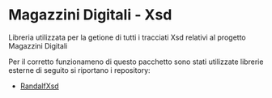 # Magazzini Digitali - Xsd

Libreria utilizzata per la getione di tutti i tracciati Xsd relativi al progetto Magazzini Digitali

Per il corretto funzionameno di questo pacchetto sono stati utilizzate librerie esterne di seguito si riportano i repository:

* [RandalfXsd](https://github.com/RandalfMx/RandalfXsd)
